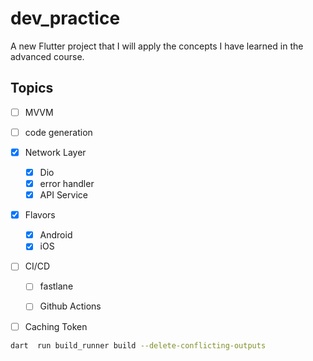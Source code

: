 # dev_practice

A new Flutter project that I will apply the concepts I have learned in the advanced course.

## Topics
- [ ] MVVM

- [ ] code generation

- [x] Network Layer
    - [x] Dio
    - [x] error handler
    - [x] API Service

- [x] Flavors
    - [x] Android
    - [x] iOS

- [ ] CI/CD
    - [ ] fastlane
    - [ ] Github Actions


- [ ] Caching Token    


```bash
dart  run build_runner build --delete-conflicting-outputs
```
